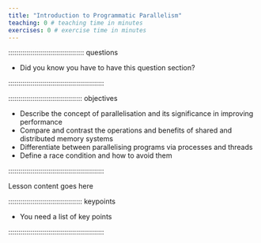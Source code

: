 ```yaml
---
title: "Introduction to Programmatic Parallelism"
teaching: 0 # teaching time in minutes
exercises: 0 # exercise time in minutes
---
```


:::::::::::::::::::::::::::::::::::::: questions

- Did you know you have to have this question section?

::::::::::::::::::::::::::::::::::::::::::::::::

::::::::::::::::::::::::::::::::::::: objectives

- Describe the concept of parallelisation and its significance in improving performance
- Compare and contrast the operations and benefits of shared and distributed memory systems
- Differentiate between parallelising programs via processes and threads
- Define a race condition and how to avoid them

::::::::::::::::::::::::::::::::::::::::::::::::

Lesson content goes here

::::::::::::::::::::::::::::::::::::: keypoints

- You need a list of key points

::::::::::::::::::::::::::::::::::::::::::::::::
